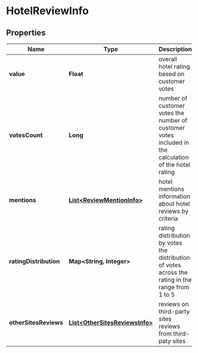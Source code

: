 

# HotelReviewInfo


## Properties

| Name | Type | Description | Notes |
|------------ | ------------- | ------------- | -------------|
|**value** | **Float** | overall hotel rating based on customer votes |  [optional] |
|**votesCount** | **Long** | number of customer votes the number of customer votes included in the calculation of the hotel rating |  [optional] |
|**mentions** | [**List&lt;ReviewMentionInfo&gt;**](ReviewMentionInfo.md) | hotel mentions information about hotel reviews by criteria |  [optional] |
|**ratingDistribution** | **Map&lt;String, Integer&gt;** | rating distribution by votes the distribution of votes across the rating in the range from 1 to 5 |  [optional] |
|**otherSitesReviews** | [**List&lt;OtherSitesReviewsInfo&gt;**](OtherSitesReviewsInfo.md) | reviews on third-party sites reviews from third-paty sites |  [optional] |



